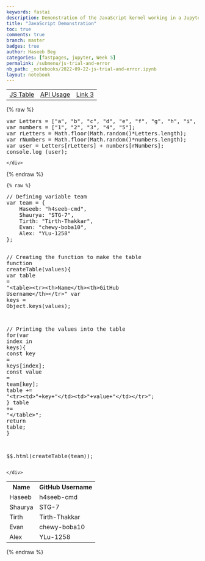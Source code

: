 ```yaml
---
keywords: fastai
description: Demonstration of the JavaScript kernel working in a Jupyter Notebook
title: "JavaScript Demonstration"
toc: true
comments: true 
branch: master
badges: true
author: Haseeb Beg
categories: [fastpages, jupyter, Week 5]
permalink: /submenu/js-trial-and-error
nb_path: _notebooks/2022-09-22-js-trial-and-error.ipynb
layout: notebook
---
```


<!--
#################################################
### THIS FILE WAS AUTOGENERATED! DO NOT EDIT! ###
#################################################
# file to edit: _notebooks/2022-09-22-js-trial-and-error.ipynb
-->

<div class="container" id="notebook-container">
        
<div class="cell border-box-sizing text_cell rendered"><div class="inner_cell">
<div class="text_cell_render border-box-sizing rendered_html">
<table>
        <tbody>
    <tr>
        <td>
        <a href="{{site.baseurl}}/submenu/js-trial-and-error">JS Table</a>
        </td>
        <td>
        <a href="{{site.baseurl}}/submenu2/APIUsage">API Usage</a>
        </td>
        <td>
        <a href="#">Link 3</a>
        </td>
    </tr>
        </tbody>
</table>
</div>
</div>
</div>
    {% raw %}
    
<div class="cell border-box-sizing code_cell rendered">
<div class="input">

<div class="inner_cell">
    <div class="input_area">
<div class=" highlight hl-javascript"><pre><span></span><span class="kd">var</span> <span class="nx">Letters</span> <span class="o">=</span> <span class="p">[</span><span class="s2">&quot;a&quot;</span><span class="p">,</span> <span class="s2">&quot;b&quot;</span><span class="p">,</span> <span class="s2">&quot;c&quot;</span><span class="p">,</span> <span class="s2">&quot;d&quot;</span><span class="p">,</span> <span class="s2">&quot;e&quot;</span><span class="p">,</span> <span class="s2">&quot;f&quot;</span><span class="p">,</span> <span class="s2">&quot;g&quot;</span><span class="p">,</span> <span class="s2">&quot;h&quot;</span><span class="p">,</span> <span class="s2">&quot;i&quot;</span><span class="p">,</span> <span class="s2">&quot;j&quot;</span><span class="p">,</span> <span class="s2">&quot;k&quot;</span><span class="p">,</span> <span class="s2">&quot;l&quot;</span><span class="p">,</span> <span class="s2">&quot;m&quot;</span><span class="p">,</span> <span class="s2">&quot;n&quot;</span><span class="p">,</span> <span class="s2">&quot;o&quot;</span><span class="p">,</span> <span class="s2">&quot;p&quot;</span><span class="p">,</span> <span class="s2">&quot;q&quot;</span><span class="p">,</span> <span class="s2">&quot;r&quot;</span><span class="p">,</span> <span class="s2">&quot;s&quot;</span><span class="p">,</span> <span class="s2">&quot;t&quot;</span><span class="p">,</span> <span class="s2">&quot;u&quot;</span><span class="p">,</span> <span class="s2">&quot;v&quot;</span><span class="p">,</span> <span class="s2">&quot;w&quot;</span><span class="p">,</span> <span class="s2">&quot;x&quot;</span><span class="p">,</span> <span class="s2">&quot;y&quot;</span><span class="p">,</span> <span class="s2">&quot;z&quot;</span><span class="p">];</span>
<span class="kd">var</span> <span class="nx">numbers</span> <span class="o">=</span> <span class="p">[</span><span class="s2">&quot;1&quot;</span><span class="p">,</span> <span class="s2">&quot;2&quot;</span><span class="p">,</span> <span class="s2">&quot;3&quot;</span><span class="p">,</span> <span class="s2">&quot;4&quot;</span><span class="p">,</span> <span class="s2">&quot;5&quot;</span><span class="p">];</span>
<span class="kd">var</span> <span class="nx">rLetters</span> <span class="o">=</span> <span class="nb">Math</span><span class="p">.</span><span class="nx">floor</span><span class="p">(</span><span class="nb">Math</span><span class="p">.</span><span class="nx">random</span><span class="p">()</span><span class="o">*</span><span class="nx">Letters</span><span class="p">.</span><span class="nx">length</span><span class="p">);</span>
<span class="kd">var</span> <span class="nx">rNumbers</span> <span class="o">=</span> <span class="nb">Math</span><span class="p">.</span><span class="nx">floor</span><span class="p">(</span><span class="nb">Math</span><span class="p">.</span><span class="nx">random</span><span class="p">()</span><span class="o">*</span><span class="nx">numbers</span><span class="p">.</span><span class="nx">length</span><span class="p">);</span>
<span class="kd">var</span> <span class="nx">user</span> <span class="o">=</span> <span class="nx">Letters</span><span class="p">[</span><span class="nx">rLetters</span><span class="p">]</span> <span class="o">+</span> <span class="nx">numbers</span><span class="p">[</span><span class="nx">rNumbers</span><span class="p">];</span>
<span class="nx">console</span><span class="p">.</span><span class="nx">log</span> <span class="p">(</span><span class="nx">user</span><span class="p">);</span>
</pre></div>

    </div>
</div>
</div>

</div>
    {% endraw %}

    {% raw %}
    
<div class="cell border-box-sizing code_cell rendered">
<div class="input">

<div class="inner_cell">
    <div class="input_area">
<div class=" highlight hl-javascript"><pre><span></span><span class="c1">// Defining variable team</span>
<span class="kd">var</span> <span class="nx">team</span> <span class="o">=</span> <span class="p">{</span>
    <span class="nx">Haseeb</span><span class="o">:</span> <span class="s2">&quot;h4seeb-cmd&quot;</span><span class="p">,</span>
    <span class="nx">Shaurya</span><span class="o">:</span> <span class="s2">&quot;STG-7&quot;</span><span class="p">,</span>
    <span class="nx">Tirth</span><span class="o">:</span> <span class="s2">&quot;Tirth-Thakkar&quot;</span><span class="p">,</span>
    <span class="nx">Evan</span><span class="o">:</span> <span class="s2">&quot;chewy-boba10&quot;</span><span class="p">,</span>
    <span class="nx">Alex</span><span class="o">:</span> <span class="s2">&quot;YLu-1258&quot;</span>
<span class="p">};</span>

<span class="c1">// Creating the function to make the table</span>
<span class="kd">function</span> <span class="nx">createTable</span><span class="p">(</span><span class="nx">values</span><span class="p">){</span>
    <span class="kd">var</span> <span class="nx">table</span> <span class="o">=</span> <span class="s2">&quot;&lt;table&gt;&lt;tr&gt;&lt;th&gt;Name&lt;/th&gt;&lt;th&gt;GitHub Username&lt;/th&gt;&lt;/tr&gt;&quot;</span>
    <span class="kd">var</span> <span class="nx">keys</span> <span class="o">=</span> <span class="nb">Object</span><span class="p">.</span><span class="nx">keys</span><span class="p">(</span><span class="nx">values</span><span class="p">);</span>

<span class="c1">// Printing the values into the table</span>
    <span class="k">for</span><span class="p">(</span><span class="kd">var</span> <span class="nx">index</span> <span class="k">in</span> <span class="nx">keys</span><span class="p">){</span>
        <span class="kr">const</span> <span class="nx">key</span> <span class="o">=</span> <span class="nx">keys</span><span class="p">[</span><span class="nx">index</span><span class="p">];</span>
        <span class="kr">const</span> <span class="nx">value</span> <span class="o">=</span> <span class="nx">team</span><span class="p">[</span><span class="nx">key</span><span class="p">];</span>
        <span class="nx">table</span> <span class="o">+=</span> <span class="s2">&quot;&lt;tr&gt;&lt;td&gt;&quot;</span><span class="o">+</span><span class="nx">key</span><span class="o">+</span><span class="s2">&quot;&lt;/td&gt;&lt;td&gt;&quot;</span><span class="o">+</span><span class="nx">value</span><span class="o">+</span><span class="s2">&quot;&lt;/td&gt;&lt;/tr&gt;&quot;</span><span class="p">;</span>
    <span class="p">}</span>
    <span class="nx">table</span> <span class="o">+=</span> <span class="s2">&quot;&lt;/table&gt;&quot;</span><span class="p">;</span>
    <span class="k">return</span> <span class="nx">table</span><span class="p">;</span>
<span class="p">}</span>

<span class="nx">$$</span><span class="p">.</span><span class="nx">html</span><span class="p">(</span><span class="nx">createTable</span><span class="p">(</span><span class="nx">team</span><span class="p">));</span>
</pre></div>

    </div>
</div>
</div>

<div class="output_wrapper">
<div class="output">

<div class="output_area">


<div class="output_html rendered_html output_subarea output_execute_result">
<table><tr><th>Name</th><th>GitHub Username</th></tr><tr><td>Haseeb</td><td>h4seeb-cmd</td></tr><tr><td>Shaurya</td><td>STG-7</td></tr><tr><td>Tirth</td><td>Tirth-Thakkar</td></tr><tr><td>Evan</td><td>chewy-boba10</td></tr><tr><td>Alex</td><td>YLu-1258</td></tr></table>
</div>

</div>

</div>
</div>

</div>
    {% endraw %}

</div>
 

